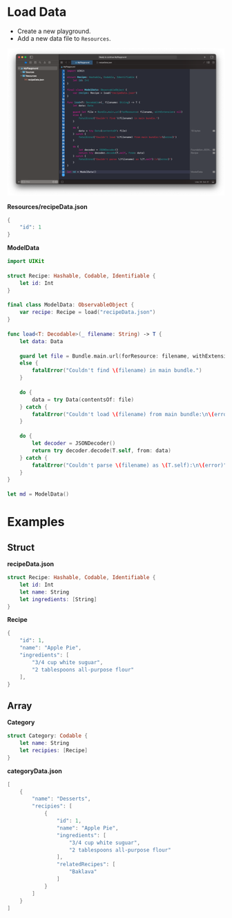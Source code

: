# Load Data

- Create a new playground.
- Add a new data file to `Resources`.

![](images/1.png)

**Resources/recipeData.json**

```swift
{
    "id": 1
}
```

**ModelData**

```swift
import UIKit

struct Recipe: Hashable, Codable, Identifiable {
    let id: Int
}

final class ModelData: ObservableObject {
    var recipe: Recipe = load("recipeData.json")
}

func load<T: Decodable>(_ filename: String) -> T {
    let data: Data

    guard let file = Bundle.main.url(forResource: filename, withExtension: nil)
    else {
        fatalError("Couldn't find \(filename) in main bundle.")
    }

    do {
        data = try Data(contentsOf: file)
    } catch {
        fatalError("Couldn't load \(filename) from main bundle:\n\(error)")
    }

    do {
        let decoder = JSONDecoder()
        return try decoder.decode(T.self, from: data)
    } catch {
        fatalError("Couldn't parse \(filename) as \(T.self):\n\(error)")
    }
}

let md = ModelData()
```

# Examples

## Struct

**recipeData.json**

```swift
struct Recipe: Hashable, Codable, Identifiable {
    let id: Int
    let name: String
    let ingredients: [String]
}
```

**Recipe**

```swift
{
    "id": 1,
    "name": "Apple Pie",
    "ingredients": [
        "3/4 cup white suguar",
        "2 tablespoons all-purpose flour"
    ],
}
```

## Array

**Category**

```swift
struct Category: Codable {
    let name: String
    let recipies: [Recipe]
}
```

**categoryData.json**

```swift
[
    {
        "name": "Desserts",
        "recipies": [
            {
                "id": 1,
                "name": "Apple Pie",
                "ingredients": [
                    "3/4 cup white suguar",
                    "2 tablespoons all-purpose flour"
                ],
                "relatedRecipes": [
                    "Baklava"
                ]
            }
        ]
    }
]
```


